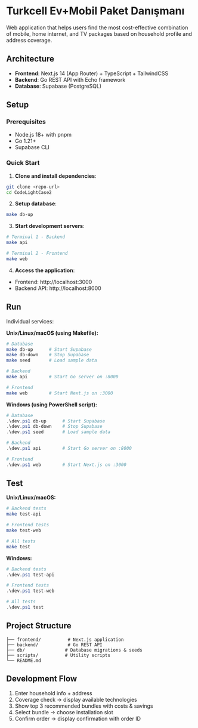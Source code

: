 # Turkcell Ev+Mobil Paket Danışmanı

Web application that helps users find the most cost-effective combination of mobile, home internet, and TV packages based on household profile and address coverage.

## Architecture

- **Frontend**: Next.js 14 (App Router) + TypeScript + TailwindCSS
- **Backend**: Go REST API with Echo framework
- **Database**: Supabase (PostgreSQL)

## Setup

### Prerequisites

- Node.js 18+ with pnpm
- Go 1.21+
- Supabase CLI

### Quick Start

1. **Clone and install dependencies**:
```bash
git clone <repo-url>
cd CodeLightCase2
```

2. **Setup database**:
```bash
make db-up
```

3. **Start development servers**:
```bash
# Terminal 1 - Backend
make api

# Terminal 2 - Frontend  
make web
```

4. **Access the application**:
- Frontend: http://localhost:3000
- Backend API: http://localhost:8000

## Run

Individual services:

**Unix/Linux/macOS (using Makefile):**
```bash
# Database
make db-up      # Start Supabase
make db-down    # Stop Supabase
make seed       # Load sample data

# Backend
make api        # Start Go server on :8000

# Frontend
make web        # Start Next.js on :3000
```

**Windows (using PowerShell script):**
```powershell
# Database
.\dev.ps1 db-up      # Start Supabase
.\dev.ps1 db-down    # Stop Supabase
.\dev.ps1 seed       # Load sample data

# Backend
.\dev.ps1 api        # Start Go server on :8000

# Frontend
.\dev.ps1 web        # Start Next.js on :3000
```

## Test

**Unix/Linux/macOS:**
```bash
# Backend tests
make test-api

# Frontend tests
make test-web

# All tests
make test
```

**Windows:**
```powershell
# Backend tests
.\dev.ps1 test-api

# Frontend tests
.\dev.ps1 test-web

# All tests
.\dev.ps1 test
```

## Project Structure

```
├── frontend/          # Next.js application
├── backend/           # Go REST API
├── db/               # Database migrations & seeds
├── scripts/          # Utility scripts
└── README.md
```

## Development Flow

1. Enter household info + address
2. Coverage check → display available technologies
3. Show top 3 recommended bundles with costs & savings
4. Select bundle → choose installation slot
5. Confirm order → display confirmation with order ID
